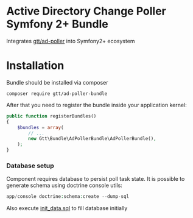 Active Directory Change Poller Symfony 2+ Bundle
================================================

Integrates [gtt/ad-poller](https://github.com/GlobalTradingTechnologies/ad-poller) into Symfony2+ ecosystem

Installation
============

Bundle should be installed via composer

```
composer require gtt/ad-poller-bundle
```
After that you need to register the bundle inside your application kernel:
```php
public function registerBundles()
{
    $bundles = array(
        // ...
        new Gtt\Bundle\AdPollerBundle\AdPollerBundle(),
    );
}
```

### Database setup
Component requires database to persist poll task state. 
It is possible to generate schema using doctrine console utils:
```php
app/console doctrine:schema:create --dump-sql
```
Also execute [init_data.sql](https://github.com/GlobalTradingTechnologies/ad-poller/blob/master/res/init_data.sql) to fill database initially
